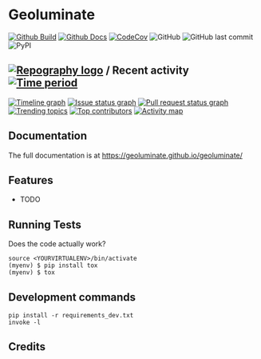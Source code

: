 # Geoluminate

[![Github Build](https://github.com/Geoluminate/geoluminate/actions/workflows/build.yml/badge.svg)](https://github.com/Geoluminate/geoluminate/actions/workflows/build.yml)
[![Github Docs](https://github.com/Geoluminate/geoluminate/actions/workflows/docs.yml/badge.svg)](https://github.com/Geoluminate/geoluminate/actions/workflows/docs.yml)
[![CodeCov](https://codecov.io/gh/Geoluminate/geoluminate/branch/main/graph/badge.svg?token=0Q18CLIKZE)](https://codecov.io/gh/Geoluminate/geoluminate)
![GitHub](https://img.shields.io/github/license/Geoluminate/geoluminate)
![GitHub last commit](https://img.shields.io/github/last-commit/Geoluminate/geoluminate)
![PyPI](https://img.shields.io/pypi/v/geoluminate)
<!-- [![RTD](https://readthedocs.org/projects/geoluminate/badge/?version=latest)](https://geoluminate.readthedocs.io/en/latest/readme.html) -->
<!-- [![Documentation](https://github.com/Geoluminate/geoluminate/actions/workflows/build-docs.yml/badge.svg)](https://github.com/Geoluminate/geoluminate/actions/workflows/build-docs.yml) -->
<!-- [![PR](https://img.shields.io/github/issues-pr/Geoluminate/geoluminate)](https://github.com/Geoluminate/geoluminate/pulls)
[![Issues](https://img.shields.io/github/issues-raw/Geoluminate/geoluminate)](https://github.com/Geoluminate/geoluminate/pulls) -->
<!-- ![PyPI - Downloads](https://img.shields.io/pypi/dm/geoluminate) -->
<!-- ![PyPI - Status](https://img.shields.io/pypi/status/geoluminate) -->


## [![Repography logo](https://images.repography.com/logo.svg)](https://repography.com) / Recent activity [![Time period](https://images.repography.com/38992691/Geoluminate/geoluminate/recent-activity/wR5Qyb7vQtQMDQBP1um1HrDQXvNCa5onTbGDdtwZKCg/hzg3IEH7q7FhzX3eX5c_BGACTiJz-_dhyInw4d4n_bU_badge.svg)](https://repography.com)
[![Timeline graph](https://images.repography.com/38992691/Geoluminate/geoluminate/recent-activity/wR5Qyb7vQtQMDQBP1um1HrDQXvNCa5onTbGDdtwZKCg/hzg3IEH7q7FhzX3eX5c_BGACTiJz-_dhyInw4d4n_bU_timeline.svg)](https://github.com/Geoluminate/geoluminate/commits)
[![Issue status graph](https://images.repography.com/38992691/Geoluminate/geoluminate/recent-activity/wR5Qyb7vQtQMDQBP1um1HrDQXvNCa5onTbGDdtwZKCg/hzg3IEH7q7FhzX3eX5c_BGACTiJz-_dhyInw4d4n_bU_issues.svg)](https://github.com/Geoluminate/geoluminate/issues)
[![Pull request status graph](https://images.repography.com/38992691/Geoluminate/geoluminate/recent-activity/wR5Qyb7vQtQMDQBP1um1HrDQXvNCa5onTbGDdtwZKCg/hzg3IEH7q7FhzX3eX5c_BGACTiJz-_dhyInw4d4n_bU_prs.svg)](https://github.com/Geoluminate/geoluminate/pulls)
[![Trending topics](https://images.repography.com/38992691/Geoluminate/geoluminate/recent-activity/wR5Qyb7vQtQMDQBP1um1HrDQXvNCa5onTbGDdtwZKCg/hzg3IEH7q7FhzX3eX5c_BGACTiJz-_dhyInw4d4n_bU_words.svg)](https://github.com/Geoluminate/geoluminate/commits)
[![Top contributors](https://images.repography.com/38992691/Geoluminate/geoluminate/recent-activity/wR5Qyb7vQtQMDQBP1um1HrDQXvNCa5onTbGDdtwZKCg/hzg3IEH7q7FhzX3eX5c_BGACTiJz-_dhyInw4d4n_bU_users.svg)](https://github.com/Geoluminate/geoluminate/graphs/contributors)
[![Activity map](https://images.repography.com/38992691/Geoluminate/geoluminate/recent-activity/wR5Qyb7vQtQMDQBP1um1HrDQXvNCa5onTbGDdtwZKCg/hzg3IEH7q7FhzX3eX5c_BGACTiJz-_dhyInw4d4n_bU_map.svg)](https://github.com/Geoluminate/geoluminate/commits)



Documentation
-------------

The full documentation is at https://geoluminate.github.io/geoluminate/


Features
--------

* TODO

Running Tests
-------------

Does the code actually work?

    source <YOURVIRTUALENV>/bin/activate
    (myenv) $ pip install tox
    (myenv) $ tox


Development commands
---------------------

    pip install -r requirements_dev.txt
    invoke -l


Credits
-------
